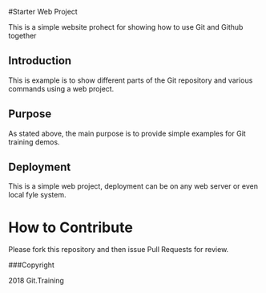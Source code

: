 #Starter Web Project

This is a simple website prohect for
showing how to use Git and Github together

## Introduction

This is example is to show different parts of the 
Git repository and various commands
using a web project.


## Purpose

As stated above, the main purpose is to 
provide simple examples for Git training
demos.


## Deployment
This is a simple web project, deployment
can be on any web server or even local
fyle system.

# How to Contribute

Please fork this repository and then issue Pull Requests for review.

###Copyright

2018 Git.Training
